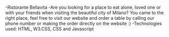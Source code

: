 -Ristorante Bellavita
-Are you looking for a place to eat alone, loved one or with your friends when visiting the beautiful city of Milano? You came to the right place, feel free to visit our website and order a table by calling our phone number or making the order directly on the website :)
-Technologies used: HTML, W3.CSS, CSS and Javascript
